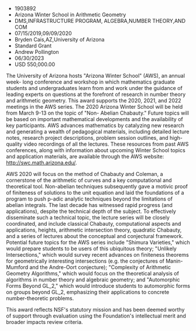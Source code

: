 
* 1903892
* Arizona Winter School in Arithmetic Geometry
* DMS,INFRASTRUCTURE PROGRAM, ALGEBRA,NUMBER THEORY,AND COM
* 07/15/2019,09/09/2020
* Bryden Cais,AZ,University of Arizona
* Standard Grant
* Andrew Pollington
* 06/30/2023
* USD 550,000.00

The University of Arizona hosts "Arizona Winter School" (AWS), an annual week-
long conference and workshop in which mathematics graduate students and
undergraduates learn from and work under the guidance of leading experts on
questions at the forefront of research in number theory and arithmetic geometry.
This award supports the 2020, 2021, and 2022 meetings in the AWS series. The
2020 Arizona Winter School will be held from March 9-13 on the topic of "Non-
Abelian Chabauty." Future topics will be based on important mathematical
developments and the availability of key participants. AWS advances mathematics
by catalyzing new research and generating a wealth of pedagogical materials,
including detailed lecture notes, research project descriptions, problem session
outlines, and high-quality video recordings of all the lectures. These resources
from past AWS conferences, along with information about upcoming Winter School
topics and application materials, are available through the AWS website:
http://swc.math.arizona.edu/.

AWS 2020 will focus on the method of Chabauty and Coleman, a cornerstone of the
arithmetic of curves and a key computational and theoretical tool. Non-abelian
techniques subsequently gave a motivic proof of finiteness of solutions to the
unit equation and laid the foundations of a program to push p-adic analytic
techniques beyond the limitations of abelian integrals. The last decade has
witnessed rapid progress (and applications), despite the technical depth of the
subject. To effectively disseminate such a technical topic, the lecture series
will be closely coordinated, and include classical Chabauty, computational
aspects and applications, heights, arithmetic intersection theory, quadratic
Chabauty, and a series of lectures about the conceptual and conjectural
framework. Potential future topics for the AWS series include "Shimura
Varieties," which would prepare students to be users of this ubiquitous theory;
"Unlikely Intersections," which would survey recent advances on finiteness
theorems for geometrically interesting intersections (e.g. the conjectures of
Manin-Mumford and the Andre-Oort conjecture); "Complexity of Arithmetic Geometry
Algorithms," which would focus on the theoretical analysis of algorithms in
number theory and algebraic geometry; and "Automorphic Forms Beyond GL_2," which
would introduce students to automorphic forms on groups beyond GL_2, emphasizing
their applications to concrete number-theoretic problems.

This award reflects NSF's statutory mission and has been deemed worthy of
support through evaluation using the Foundation's intellectual merit and broader
impacts review criteria.
